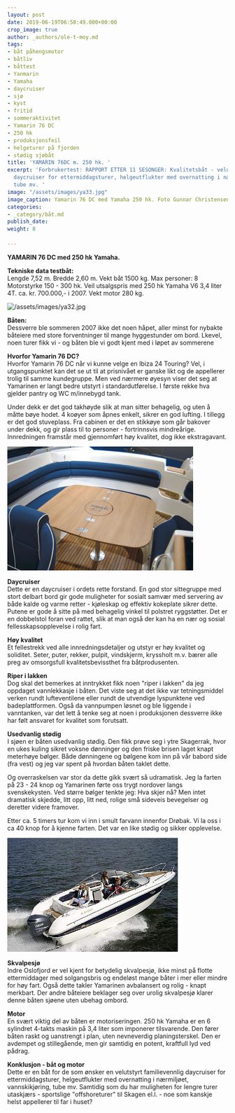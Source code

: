 ```yaml
---
layout: post
date: 2019-06-19T06:58:49.000+00:00
crop_image: true
author: _authors/ole-t-moy.md
tags:
- båt påhengsmotor
- båtliv
- båttest
- Yanmarin
- Yamaha
- daycruiser
- sjø
- kyst
- fritid
- sommeraktivitet
- Yamarin 76 DC
- 250 hk
- produksjonsfeil
- helgeturer på fjorden
- stødig sjøbåt
title: 'YAMARIN 76DC m. 250 hk. '
excerpt: 'Forbrukertest: RAPPORT ETTER 11 SESONGER: Kvalitetsbåt - velutstyrt familievennlig
  daycruiser for ettermiddagsturer, helgeutflukter med overnatting i nærmiljøet, vannskikjøring,
  tube mv. '
image: "/assets/images/ya33.jpg"
image_caption: Yamarin 76 DC med Yamaha 250 hk. Foto Gunnar Christensen
categories:
- _category/båt.md
publish_date: 
weight: 8

---
```

**YAMARIN 76 DC med 250 hk Yamaha.**

**Tekniske data testbåt:**  
Lengde 7,52 m. Bredde 2,60 m. Vekt båt 1500 kg. Max personer: 8 Motorstyrke 150 - 300 hk. Veil utsalgspris med 250 hk Yamaha V6 3,4 liter 4T. ca. kr. 700.000,- i 2007. Vekt motor 280 kg.

![/assets/images/ya32.jpg](https://app.forestry.io/sites/afjoa9tu1jlglg/body-media//assets/images/ya32.jpg)

**Båten:**  
Dessverre ble sommeren 2007 ikke det noen håpet, aller minst for nybakte båteiere med store forventninger til mange hyggestunder om bord. Lkevel, noen turer fikk vi - og båten ble vi godt kjent med i løpet av sommerene

**Hvorfor Yamarin 76 DC?**  
Hvorfor Yamarin 76 DC når vi kunne velge en Ibiza 24 Touring? Vel, i utgangspunktet kan det se ut til at prisnivået er ganske likt og de appellerer trolig til samme kundegruppe. Men ved nærmere øyesyn viser det seg at Yamarinen er langt bedre utstyrt i standardutførelse. I første rekke hva gjelder pantry og WC m/innebygd tank.

Under dekk er det god takhøyde slik at man sitter behagelig, og uten å måtte bøye hodet. 4 koøyer som åpnes enkelt, sikrer en god lufting. I tillegg er det god stuveplass. Fra cabinen er det en stikkøye som går bakover under dekk, og gir plass til to personer - fortrinnsvis mindreårige. Innredningen framstår med gjennomført høy kvalitet, dog ikke ekstragavant.

![](/assets/images/76dc.2.jpg)

**Daycruiser**  
Dette er en daycruiser i ordets rette forstand. En god stor sittegruppe med stort delbart bord gir gode muligheter for sosialt samvær med servering av både kalde og varme retter - kjøleskap og effektiv kokeplate sikrer dette. Putene er gode å sitte på med behagelig vinkel til polstret ryggstøtter. Det er en dobbelstol foran ved rattet, slik at man også der kan ha en nær og sosial fellesskapsopplevelse i rolig fart.

**Høy kvalitet**  
Et fellestrekk ved alle innredningsdetaljer og utstyr er høy kvalitet og soliditet. Seter, puter, rekker, pulpit, vindskjerm, kryssholt m.v. bærer alle preg av omsorgsfull kvalitetsbevissthet fra båtprodusenten.

**Riper i lakken**  
Dog skal det bemerkes at inntrykket fikk noen "riper i lakken" da jeg oppdaget vannlekkasje i båten. Det viste seg at det ikke var tetningsmiddel verken rundt lufteventilene eller rundt de utvendige lyspunktene ved badeplattformen. Også da vannpumpen løsnet og ble liggende i vanntanken, var det lett å tenke seg at noen i produksjonen dessverre ikke har følt ansvaret for kvalitet som forutsatt.

**Usedvanlig stødig**  
I sjøen er båten usedvanlig stødig. Den fikk prøve seg i ytre Skagerrak, hvor en ukes kuling sikret voksne dønninger og den friske brisen laget knapt meterhøye bølger. Både dønningene og bølgene kom inn på vår babord side (fra vest) og jeg var spent på hvordan båten taklet dette.

Og overraskelsen var stor da dette gikk svært så udramatisk. Jeg la farten på 23 - 24 knop og Yamarinen førte oss trygt nordover langs svenskekysten. Ved større bølger tenkte jeg: Hva skjer nå? Men intet dramatisk skjedde, litt opp, litt ned, rolige små sideveis bevegelser og deretter videre framover.

Etter ca. 5 timers tur kom vi inn i smult farvann innenfor Drøbak. Vi la oss i ca 40 knop for å kjenne farten. Det var en like stødig og sikker opplevelse.

![](/assets/images/Yan.76DC.1.jpg)

**Skvalpesjø**  
Indre Oslofjord er vel kjent for betydelig skvalpesjø, ikke minst på flotte ettermiddager med solgangsbris og endeløst mange båter i mer eller mindre for høy fart. Også dette takler Yamarinen avbalansert og rolig - knapt merkbart. Der andre båteiere beklager seg over urolig skvalpesjø klarer denne båten sjøene uten ubehag ombord.

**Motor**  
En svært viktig del av båten er motoriseringen. 250 hk Yamaha er en 6 sylindret 4-takts maskin på 3,4 liter som imponerer tilsvarende. Den fører båten raskt og uanstrengt i plan, uten nevneverdig planingsterskel. Den er avdempet og stillegående, men gir samtidig en potent, kraftfull lyd ved pådrag.

**Konklusjon - båt og motor**  
Dette er en båt for de som ønsker en velutstyrt familievennlig daycruiser for ettermiddagsturer, helgeutflukter med overnatting i nærmiljøet, vannskikjøring, tube mv. Samtidig som du har muligheten for lengre turer utaskjærs - sportslige "offshoreturer" til Skagen el.l. - noe som kanskje helst appellerer til far i huset?